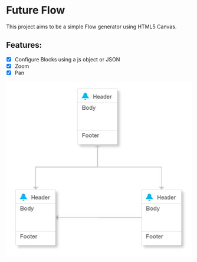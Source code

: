 # Future Flow

This project aims to be a simple Flow generator using HTML5 Canvas.

## Features:

-   [x] Configure Blocks using a js object or JSON
-   [x] Zoom
-   [x] Pan

![simple-flow](images/simple_flow.JPG)
